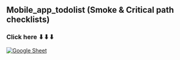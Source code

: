 ## Mobile_app_todolist (Smoke & Critical path checklists)

### Click here ⬇⬇⬇

[![Google Sheet](https://jiahaog.github.io/nativefier-icons/files/google-sheets.ico)](https://docs.google.com/spreadsheets/d/1WhRKb-9o1dffu-ZQGXNEQTIDRR3pzL9SL6wd6kAlZYo/edit?usp=sharing)


